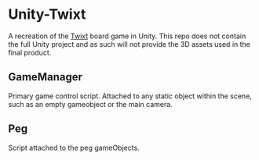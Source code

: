 # Unity-Twixt
A recreation of the [Twixt](https://en.wikipedia.org/wiki/TwixT) board game in Unity.
This repo does not contain the full Unity project and as such will not provide the 3D assets used in the final product.

## GameManager
Primary game control script. Attached to any static object within the scene, such as an empty gameobject or the main camera.

## Peg
Script attached to the peg gameObjects.
